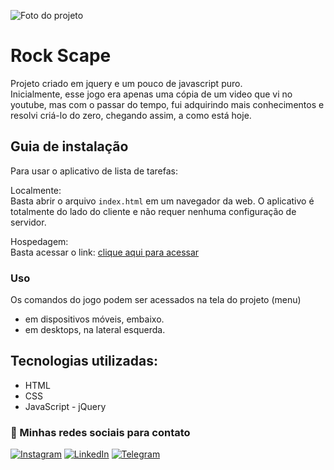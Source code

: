 ![Foto do projeto](https://github.com/lezzin/rock_scape/assets/103830032/9c80f6b8-0757-4b28-9208-1d51d8c18ac0)
 
# Rock Scape

Projeto criado em jquery e um pouco de javascript puro.<br>
Inicialmente, esse jogo era apenas uma cópia de um video que vi no youtube, mas com o passar do tempo, fui adquirindo mais conhecimentos e resolvi criá-lo do zero, chegando assim, a como está hoje.<br>

## Guia de instalação

Para usar o aplicativo de lista de tarefas:

Localmente:<br>
Basta abrir o arquivo `index.html` em um navegador da web. O aplicativo é totalmente do lado do cliente e não requer nenhuma configuração de servidor.

Hospedagem:<br>
Basta acessar o link: [clique aqui para acessar](https://rockscape.vercel.app/)

### Uso
Os comandos do jogo podem ser acessados na tela do projeto (menu)
- em dispositivos móveis, embaixo.
- em desktops, na lateral esquerda.

## Tecnologias utilizadas:

* HTML
* CSS
* JavaScript - jQuery

### 🔗 Minhas redes sociais para contato

[![Instagram](https://img.shields.io/badge/Instagram-E4405F?style=for-the-badge&logo=instagram&logoColor=white)](https://www.instagram.com/leandroadrian_/)
[![LinkedIn](https://img.shields.io/badge/LinkedIn-0077B5?style=for-the-badge&logo=linkedin&logoColor=white)](https://www.linkedin.com/in/leandro-adrian)
[![Telegram](https://img.shields.io/badge/Telegram-2CA5E0?style=for-the-badge&logo=telegram&logoColor=white)](https://t.me/LeandroAdrian)

